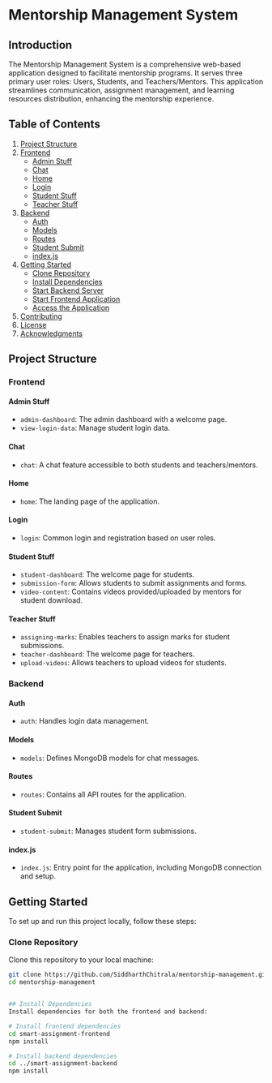 # Mentorship Management System

## Introduction

The Mentorship Management System is a comprehensive web-based application designed to facilitate mentorship programs. It serves three primary user roles: Users, Students, and Teachers/Mentors. This application streamlines communication, assignment management, and learning resources distribution, enhancing the mentorship experience.

## Table of Contents

1. [Project Structure](#project-structure)
2. [Frontend](#frontend)
   - [Admin Stuff](#admin-stuff)
   - [Chat](#chat)
   - [Home](#home)
   - [Login](#login)
   - [Student Stuff](#student-stuff)
   - [Teacher Stuff](#teacher-stuff)
3. [Backend](#backend)
   - [Auth](#auth)
   - [Models](#models)
   - [Routes](#routes)
   - [Student Submit](#student-submit)
   - [index.js](#indexjs)
4. [Getting Started](#getting-started)
   - [Clone Repository](#clone-repository)
   - [Install Dependencies](#install-dependencies)
   - [Start Backend Server](#start-backend-server)
   - [Start Frontend Application](#start-frontend-application)
   - [Access the Application](#access-the-application)
5. [Contributing](#contributing)
6. [License](#license)
7. [Acknowledgments](#acknowledgments)

## Project Structure

### Frontend

#### Admin Stuff

- `admin-dashboard`: The admin dashboard with a welcome page.
- `view-login-data`: Manage student login data.

#### Chat

- `chat`: A chat feature accessible to both students and teachers/mentors.

#### Home

- `home`: The landing page of the application.

#### Login

- `login`: Common login and registration based on user roles.

#### Student Stuff

- `student-dashboard`: The welcome page for students.
- `submission-form`: Allows students to submit assignments and forms.
- `video-content`: Contains videos provided/uploaded by mentors for student download.

#### Teacher Stuff

- `assigning-marks`: Enables teachers to assign marks for student submissions.
- `teacher-dashboard`: The welcome page for teachers.
- `upload-videos`: Allows teachers to upload videos for students.

### Backend

#### Auth

- `auth`: Handles login data management.

#### Models

- `models`: Defines MongoDB models for chat messages.

#### Routes

- `routes`: Contains all API routes for the application.

#### Student Submit

- `student-submit`: Manages student form submissions.

#### index.js

- `index.js`: Entry point for the application, including MongoDB connection and setup.

## Getting Started

To set up and run this project locally, follow these steps:

### Clone Repository

Clone this repository to your local machine:

```bash
git clone https://github.com/SiddharthChitrala/mentorship-management.git
cd mentorship-management


## Install Dependencies
Install dependencies for both the frontend and backend:

# Install frontend dependencies
cd smart-assignment-frontend
npm install

# Install backend dependencies
cd ../smart-assignment-backend
npm install
